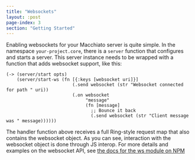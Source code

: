 ```yaml
---
title: "Websockets"
layout: :post
page-index: 3
section: "Getting Started"
---
```


Enabling websockets for your Macchiato server is quite simple. In the namespace `your-project.core`, there is a `server` 
function that configures and starts a server. This server instance needs to be wrapped with a function that adds 
websocket support, like this:

```
(-> (server/start opts)
    (server/start-ws (fn [{:keys [websocket uri]}]
                         (.send websocket (str "Websocket connected for path " uri))
                         (.on websocket
                              "message"
                              (fn [message]
                                ;; Bounce it back
                                (.send websocket (str "Client message was " message))))))
```

The handler function above receives a full Ring-style request map that also contains the websocket object. As you can see,
interaction with the websocket object is done through JS interop. For more details and examples on the websocket API, 
see [the docs for the ws module on NPM](https://www.npmjs.com/package/ws)